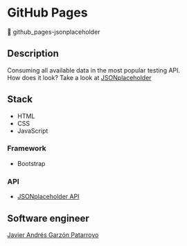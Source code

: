 # GitHub Pages
:open_file_folder: github_pages-jsonplaceholder

## Description
Consuming all available data in the most popular testing API.  
How does it look? Take a look at [JSONplaceholder](https://javierandresgp.github.io/github_pages-jsonplaceholder/)

## Stack
* HTML
* CSS
* JavaScript
### Framework
* Bootstrap
### API
* [JSONplaceholder API](https://jsonplaceholder.typicode.com/)

## Software engineer
[Javier Andrés Garzón Patarroyo](https://www.javierandresgp.com)

